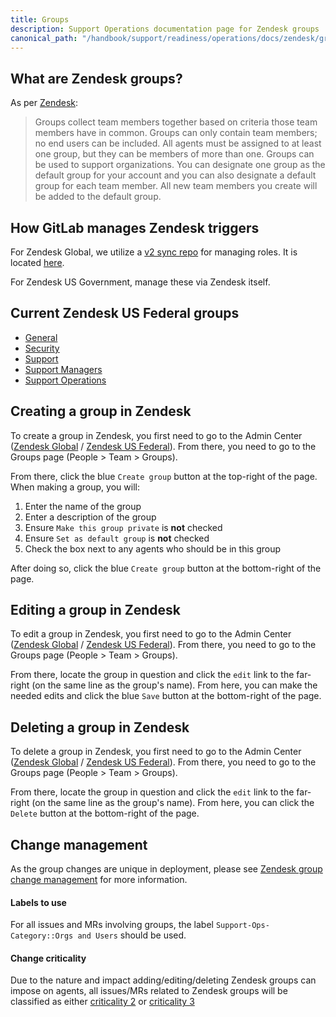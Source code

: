 ```yaml
---
title: Groups
description: Support Operations documentation page for Zendesk groups
canonical_path: "/handbook/support/readiness/operations/docs/zendesk/groups"
---
```


## What are Zendesk groups?

As per
[Zendesk](https://support.zendesk.com/hc/en-us/articles/4408886146842-About-organizations-and-groups#topic_iny_3jg_sz):

> Groups collect team members together based on criteria those team members have
> in common. Groups can only contain team members; no end users can be included.
> All agents must be assigned to at least one group, but they can be members of
> more than one. Groups can be used to support organizations. You can designate
> one group as the default group for your account and you can also designate a
> default group for each team member. All new team members you create will be
> added to the default group.

## How GitLab manages Zendesk triggers

For Zendesk Global, we utilize a
[v2 sync repo](../../change_management/sync_repos#v2) for managing roles. It is
located
[here](https://gitlab.com/gitlab-support-readiness/zendesk-global/groups).

For Zendesk US Government, manage these via Zendesk itself.

## Current Zendesk US Federal groups

- [General](https://gitlab-federal-support.zendesk.com/groups/360016402951)
- [Security](https://gitlab-federal-support.zendesk.com/groups/360016399052)
- [Support](https://gitlab-federal-support.zendesk.com/groups/360004818031)
- [Support Managers](https://gitlab-federal-support.zendesk.com/groups/360016399072)
- [Support Operations](https://gitlab-federal-support.zendesk.com/groups/360016399032)

## Creating a group in Zendesk

To create a group in Zendesk, you first need to go to the Admin Center
([Zendesk Global](https://gitlab.zendesk.com/admin/) /
[Zendesk US Federal](https://gitlab-federal-support.zendesk.com/admin/)). From
there, you need to go to the Groups page (People > Team > Groups).

From there, click the blue `Create group` button at the top-right of the page.
When making a group, you will:

1. Enter the name of the group
1. Enter a description of the group
1. Ensure `Make this group private` is **not** checked
1. Ensure `Set as default group` is **not** checked
1. Check the box next to any agents who should be in this group

After doing so, click the blue `Create group` button at the bottom-right of the
page.

## Editing a group in Zendesk

To edit a group in Zendesk, you first need to go to the Admin Center
([Zendesk Global](https://gitlab.zendesk.com/admin/) /
[Zendesk US Federal](https://gitlab-federal-support.zendesk.com/admin/)). From
there, you need to go to the Groups page (People > Team > Groups).

From there, locate the group in question and click the `edit` link to the
far-right (on the same line as the group's name). From here, you can make the
needed edits and click the blue `Save` button at the bottom-right of the page.

## Deleting a group in Zendesk

To delete a group in Zendesk, you first need to go to the Admin Center
([Zendesk Global](https://gitlab.zendesk.com/admin/) /
[Zendesk US Federal](https://gitlab-federal-support.zendesk.com/admin/)). From
there, you need to go to the Groups page (People > Team > Groups).

From there, locate the group in question and click the `edit` link to the
far-right (on the same line as the group's name). From here, you can click the
`Delete` button at the bottom-right of the page.

## Change management

As the group changes are unique in deployment, please see
[Zendesk group change management](/handbook/support/readiness/operations/docs/change_management#zendesk-group-change-management)
for more information.

#### Labels to use

For all issues and MRs involving groups, the label
`Support-Ops-Category::Orgs and Users` should be used.

#### Change criticality

Due to the nature and impact adding/editing/deleting Zendesk groups can impose
on agents, all issues/MRs related to Zendesk groups will be classified as either
[criticality 2](/handbook/support/readiness/operations/docs/change_criticalities#criticality-2)
or
[criticality 3](/handbook/support/readiness/operations/docs/change_criticalities#criticality-3)
